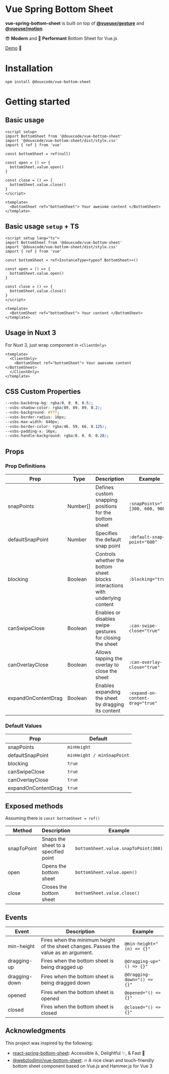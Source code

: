 # Vue Spring Bottom Sheet

**vue-spring-bottom-sheet** is built on top of **[@vueuse/gesture]** and **[@vueuse/motion]**.

😎 **Modern** and 🚀 **Performant** Bottom Sheet for Vue.js

[Demo](https://megaarmos.douxcode.com/vue-spring-bottom-sheet/) 👀

# Installation

```
npm install @douxcode/vue-bottom-sheet
```

# Getting started

## Basic usage

```vue
<script setup>
import BottomSheet from '@douxcode/vue-bottom-sheet'
import '@douxcode/vue-bottom-sheet/dist/style.css'
import { ref } from 'vue'

const bottomSheet = ref(null)

const open = () => {
  bottomSheet.value.open()
}

const close = () => {
  bottomSheet.value.close()
}
</script>

<template>
  <BottomSheet ref="bottomSheet"> Your awesome content </BottomSheet>
</template>
```

## Basic usage `setup` + TS

```vue
<script setup lang="ts">
import BottomSheet from '@douxcode/vue-bottom-sheet'
import '@douxcode/vue-bottom-sheet/dist/style.css'
import { ref } from 'vue'

const bottomSheet = ref<InstanceType<typeof BottomSheet>>()

const open = () => {
  bottomSheet.value.open()
}

const close = () => {
  bottomSheet.value.close()
}
</script>

<template>
  <BottomSheet ref="bottomSheet"> Your content </BottomSheet>
</template>
```

## Usage in Nuxt 3

For Nuxt 3, just wrap component in `<ClientOnly>`

```vue
<template>
  <ClientOnly>
    <BottomSheet ref="bottomSheet"> Your awesome content </BottomSheet>
  </ClientOnly>
</template>
```

## CSS Custom Properties

```css
--vsbs-backdrop-bg: rgba(0, 0, 0, 0.5);
--vsbs-shadow-color: rgba(89, 89, 89, 0.2);
--vsbs-background: #fff;
--vsbs-border-radius: 16px;
--vsbs-max-width: 640px;
--vsbs-border-color: rgba(46, 59, 66, 0.125);
--vsbs-padding-x: 16px;
--vsbs-handle-background: rgba(0, 0, 0, 0.28);
```

## Props

### Prop Definitions

| Prop                | Type     | Description                                                                   | Example                          |
| ------------------- | -------- | ----------------------------------------------------------------------------- | -------------------------------- |
| snapPoints          | Number[] | Defines custom snapping positions for the bottom sheet                        | `:snapPoints="[300, 600, 900]"`  |
| defaultSnapPoint    | Number   | Specifies the default snap point                                              | `:default-snap-point="600"`      |
| blocking            | Boolean  | Controls whether the bottom sheet blocks interactions with underlying content | `:blocking="true"`               |
| canSwipeClose       | Boolean  | Enables or disables swipe gestures for closing the sheet                      | `:can-swipe-close="true"`        |
| canOverlayClose     | Boolean  | Allows tapping the overlay to close the sheet                                 | `:can-overlay-close="true"`      |
| expandOnContentDrag | Boolean  | Enables expanding the sheet by dragging its content                           | `:expand-on-content-drag="true"` |

### Default Values

| Prop                | Default                    |
| ------------------- | -------------------------- |
| snapPoints          | `minHeight`                |
| defaultSnapPoint    | `minHeight / minSnapPoint` |
| blocking            | `true`                     |
| canSwipeClose       | `true`                     |
| canOverlayClose     | `true`                     |
| expandOnContentDrag | `true`                     |

## Exposed methods

Assuming there is `const bottomSheet = ref()`

| Method      | Description                          | Example                              |
| ----------- | ------------------------------------ | ------------------------------------ |
| snapToPoint | Snaps the sheet to a specified point | `bottomSheet.value.snapToPoint(300)` |
| open        | Opens the bottom sheet               | `bottomSheet.value.open()`           |
| close       | Closes the bottom sheet              | `bottomSheet.value.close()`          |

## Events

| Event         | Description                                                                          | Example                     |
| ------------- | ------------------------------------------------------------------------------------ | --------------------------- |
| min-height    | Fires when the minimum height of the sheet changes. Passes the value as an argument. | `@min-height="(n) => {}"`   |
| dragging-up   | Fires when the bottom sheet is being dragged up                                      | `@dragging-up="() => {}"`   |
| dragging-down | Fires when the bottom sheet is being dragged down                                    | `@dragging-down="() => {}"` |
| opened        | Fires when the bottom sheet is opened                                                | `@opened="() => {}"`        |
| closed        | Fires when the bottom sheet is closed                                                | `@closed="() => {}"`        |

## Acknowledgments

This project was inspired by the following:

- [react-spring-bottom-sheet]: Accessible ♿️, Delightful ✨, & Fast 🚀
- [@webzlodimir/vue-bottom-sheet]: 🔥 A nice clean and touch-friendly bottom sheet component based on Vue.js and Hammer.js for Vue 3

[@vueuse/gesture]: https://gesture.vueuse.org/
[@vueuse/motion]: https://motion.vueuse.org/
[react-spring-bottom-sheet]: https://react-spring.bottom-sheet.dev/
[@webzlodimir/vue-bottom-sheet]: https://github.com/vaban-ru/vue-bottom-sheet
